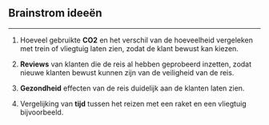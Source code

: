 ## Brainstrom ideeën
---
1. Hoeveel gebruikte **CO2** en het verschil van de hoeveelheid vergeleken met trein of vliegtuig laten zien, zodat de klant bewust kan kiezen.

2. **Reviews** van klanten die de reis al hebben geprobeerd inzetten, zodat nieuwe klanten bewust kunnen zijn van de veiligheid van de reis.

3. **Gezondheid** effecten van de reis duidelijk aan de klanten laten zien.

4. Vergelijking van **tijd** tussen het reizen met een raket en een vliegtuig bijvoorbeeld.